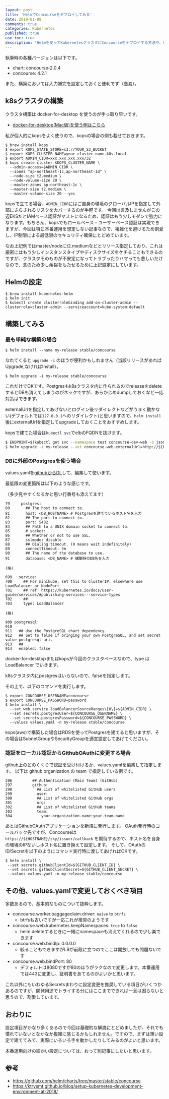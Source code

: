 ```yaml
---
layout: post
title: 'HelmでConcourseをデプロイしてみる'
date: 2019-01-08
comments: true
categories: Kubernetes
published: true
use_toc: true
description: 'Helmを使ってKubernetesクラスタにConcourseをデプロイする方法や、Chartに定義されている各種オプションの基礎的な部分についてまとめました。'
---
```


執筆時の各種バージョンは以下です。

* chart: concourse-2.0.4
* concourse: 4.2.1

また、構築においては入力補完を設定しておくと便利です（[参考][1]）。

## k8sクラスタの構築

クラスタ構築は docker-for-desktop を使うのが手っ取り早いです。

* [docker-for-desktop(Mac版)を使う例はこちら][2]

私が個人的にkopsをよく使うので、kopsの場合の例も載せておきます。

```
$ brew install kops
$ export KOPS_STATE_STORE=s3://YOUR_S3_BUCKET
$ export KOPS_CLUSTER_NAME=your-cluster-name.k8s.local
$ export ADMIN_CIDR=xxx.xxx.xxx.xxx/32
$ kops create cluster $KOPS_CLUSTER_NAME \
  --admin-access=$ADMIN_CIDR \
  --zones "ap-northeast-1c,ap-northeast-1d" \
  --node-size t2.medium \
  --node-volume-size 20 \
  --master-zones ap-northeast-1c \
  --master-size t2.medium \
  --master-volume-size 20 --yes
```

kopsで立てる場合、`ADMIN_CIDR`にはご自身の環境のグローバルIPを指定して外部にさらされるリスクをカバーするのが手軽です。
今回は言及しませんがこの辺EKSだとIAMベース認証がマストになるため、認証はもう少しモダンで強力になります。もちろん、kopsでもロールベース・ユーザーベース認証は実現できますが、今回は特に本番運用を想定しない記事なので、複雑化を避けるため割愛し、IP制限による最低限のセキュリティ確保にとどめています。

なお上記例ではmaster/nodeにt2.mediumなどとリソース指定しており、これは厳密にはもう少しインスタンスタイプやディスクサイズをケチることもできるのですが、クラスタそのものが不安定になってトラブったりハマっても悲しいだけなので、念のため少し余裕をもたせるために上記設定にしています。

## Helmの設定

```
$ brew install kubernetes-helm
$ helm init
$ kubectl create clusterrolebinding add-on-cluster-admin --clusterrole=cluster-admin --serviceaccount=kube-system:default
```

## 構築してみる

### 最も単純な構築の場合

```
$ helm install --name my-release stable/concourse
```

なれてくると `upgrade -i` のほうが便利かもしれません（当該リリースがあればUpgrade,なければInstall）。

```
$ helm upgrade -i my-release stable/concourse
```

これだけでOKです。Postgresもk8sクラスタ内に作られるのでreleaseをdeleteするとDBも消えてしまうのがネックですが、あらかじめdumpしておくなど一応対策はできます。

externalUrlを指定してあげないとログイン後リダイレクトなどがうまく動かない(デフォルトでは`127.0.0.1`へのリダイレクト)と思いますので、`helm install`後にexternalUrlを指定してupgradeしておくことをおすすめします。

kopsで建てた場合は`kubectl svc`でelbのFQDNを抜けます。

```sh
$ ENDPOINT=$(kubectl get svc --namespace test concourse-dev-web -o jsonpath='{.status.loadBalancer.ingress[0].hostname}')
$ helm upgrade -i my-release --set concourse.web.externalUrl=http://${ENDPOINT}:8080 stable/concourse
```

### DBに外部のPostgresを使う場合

values.yamlを[githubからDL][1]して、編集して使います。

最低限の変更箇所は以下のような感じです。

（多少見やすくなるかと思い行番号も添えてます）

```
79     postgres:
80       ## The host to connect to.
81       host: <DB_HOSTNAME> # Postgresを建てているホスト名を入力
82       ## The port to connect to.
83       port: 5432
84       ## Path to a UNIX domain socket to connect to.
85       # socket:
86       ## Whether or not to use SSL.
87       sslmode: disable
88       ## Dialing timeout. (0 means wait indefinitely)
89       connectTimeout: 5m
90       ## The name of the database to use.
91       database: <DB_NAME> # 構築時のDB名を入力

(略)

699   service:
700     ## For minikube, set this to ClusterIP, elsewhere use LoadBalancer or NodePort
701     ## ref: https://kubernetes.io/docs/user-guide/services/#publishing-services---service-types
702     ##
703     type: LoadBalancer

(略)

909 postgresql:
910
911   ## Use the PostgreSQL chart dependency.
912   ## Set to false if bringing your own PostgreSQL, and set secret value postgresql-uri.
913   ##
914   enabled: false
```

docker-for-desktopまたはkopsが今回のクラスタベースなので、type は LoadBalancer でいきます。

k8sクラスタ内にpostgresはいらないので、falseを指定します。

その上で、以下のコマンドを実行します。

```
$ export CONCOURSE_USERNAME=concourse
$ export CONCOURSE_PASSWORD=password
$ helm install \
  --set web.service.loadBalancerSourceRanges\[0\]=${ADMIN_CIDR} \
  --set secrets.postgresUser=${CONCOURSE_USERNAME} \
  --set secrets.postgresPassword=${CONCOURSE_PASSWORD} \
  --values values.yaml -n my-release stable/concourse
```

kops(aws)で構築した場合はRDSを使ってPostgresを建てると思いますが、その場合はSubnetGroupやSecurityGroupを適宜設定してあげてください。

### 認証をローカル認証からGithubOAuthに変更する場合

github上のどのくくりで認証を受け付けるか、values.yamlを編集して指定します。
以下は github organization の team で指定している例です。

```
296         ## Authentication (Main Team) (GitHub)
297         github:
298           ## List of whitelisted GitHub users
299           user:
300           ## List of whitelisted GitHub orgs
301           org:
302           ## List of whitelisted GitHub teams
303           team:
304             your-organization-name:your-team-name
```

あとはGithubOAuthアプリケーションを新規に発行します。
OAuth発行時のコールバック先ですが、Concourseは `https://${HOSTNAME}/sky/issuer/callback` を期待するので、ホスト名を自身の環境のIPないしホスト名に置き換えて設定します。
そして、OAuthのID/Secretを以下のようにコマンド実行時に渡してあげればOKです。

```
$ helm install \
 --set secrets.githubClientId=${GITHUB_CLIENT_ID} \
 --set secrets.githubClientSecret=${GITHUB_CLIENT_SECRET} \
 --values values.yaml -n my-release stable/concourse
```

## その他、values.yamlで変更しておくべき項目

多数あるので、基本的なものについて抜粋します。

* concourse.worker.baggageclaim.driver: `naive` to `btrfs` 
  * btrfsも古いですが一応これが推奨のようです
* concourse.web.kubernetes.keepNamespaces: `true` to `false`
  * helm deleteするときに一緒にnamespaceも消えてくれるので少し楽できます
* concourse.web.bindIp: 0.0.0.0
  * 絞ることもできますがLBが前段に立つのでここは開放しても問題ないです
* concourse.web.bindPort: 80
  * デフォルトは8080ですが80のほうがラクなので変更します。本番運用では443に変更し、証明書をあてるのがよいかと思います。

これ以外にもいわゆるSecretsまわりに設定変更を推奨している項目がいくつかあるのですが、開発用途でトライする分にはここまでできれば一旦は困らないと思うので、割愛しています。

## おわりに

設定項目がかなり多くあるので今回は基礎的な解説にとどめましたが、それでも慣れていないとなかなか複雑に感じるかもしれません。ですので、まずは薄い設定で建ててみて、実際にいろいろ手を動かしたりしてみるのがよいと思います。

本番運用向けの細かい設定については、おって別記事にしたいと思います。

[1]: https://ktrysmt.github.io/blog/setup-kubernetes-development-environment-at-2018/#completion
[2]: https://ktrysmt.github.io/blog/setup-kubernetes-development-environment-at-2018/#1-docker-for-mac

## 参考

* https://github.com/helm/charts/tree/master/stable/concourse
* https://ktrysmt.github.io/blog/setup-kubernetes-development-environment-at-2018/